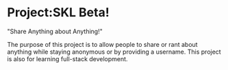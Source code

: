 # Project:SKL Beta!

"Share Anything about Anything!"

The purpose of this project is to allow people to share or rant about anything while staying anonymous or by providing a username.
This project is also for learning full-stack development.
